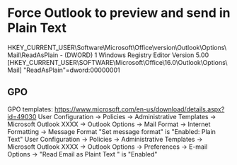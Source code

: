 # Force Outlook to preview and send in Plain Text
HKEY_CURRENT_USER\Software\Microsoft\Office\version\Outlook\Options\Mail\ReadAsPlain - (DWORD) 1
    Windows Registry Editor Version 5.00
    [HKEY_CURRENT_USER\SOFTWARE\Microsoft\Office\16.0\Outlook\Options\Mail]
    "ReadAsPlain"=dword:00000001

## GPO
GPO templates: https://www.microsoft.com/en-us/download/details.aspx?id=49030
User Configuration -> Policies -> Administrative Templates -> Microsoft Outlook XXXX -> Outlook Options -> Mail Format -> Internet Formatting -> Message Format "Set message format" is "Enabled: Plain Text"
User Configuration -> Policies -> Administrative Templates -> Microsoft Outlook XXXX -> Outlook Options -> Preferences -> E-mail Options -> "Read Email as Plaint Text " is "Enabled"
